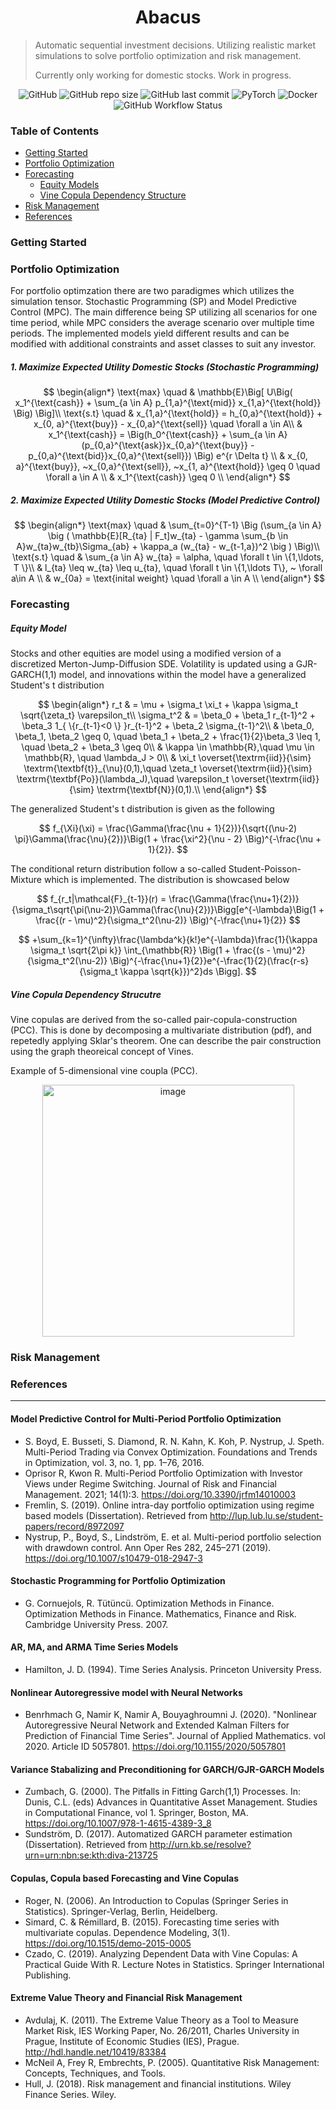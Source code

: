 <div align="center">

# Abacus

</div>

> Automatic sequential investment decisions.
> Utilizing realistic market simulations to solve portfolio optimization and risk management.
>
> Currently only working for domestic stocks. Work in progress.


<div align="center">

![GitHub](https://img.shields.io/github/license/sinbad-the-sailor/abacus?color=%23002D5A&style=flat-square)
![GitHub repo size](https://img.shields.io/github/repo-size/sinbad-the-sailor/abacus?color=%23002D5A&style=flat-square)
![GitHub last commit](https://img.shields.io/github/last-commit/sinbad-the-sailor/abacus?color=%23002D5A&style=flat-square)
![PyTorch](https://img.shields.io/badge/PyTorch-%23EE4C2C.svg?style=flat-square&logo=PyTorch&logoColor=white)
![Docker](https://img.shields.io/badge/docker-%230db7ed.svg?style=flat-square&logo=docker&logoColor=white)
![GitHub Workflow Status](https://img.shields.io/github/actions/workflow/status/Sinbad-the-sailor/abacus/test.yaml?color=%23002D5A&style=flat-square)


</div>

### **Table of Contents**
- [Getting Started](#getting-started)
- [Portfolio Optimization](#portfolio-optimization)
- [Forecasting](#forecasting)
    - [Equity Models](#equity-model)
    - [Vine Copula Dependency Structure](#vine-copula-dependency-strucutre)
- [Risk Management](#risk-management)
- [References](#references)

### **Getting Started**

### **Portfolio Optimization**

For portfolio optimzation there are two paradigmes which utilizes the simulation tensor. Stochastic Programming (SP) and Model Predictive Control (MPC). The main difference being SP utilizing all scenarios for one time period, while MPC considers the average scenario over multiple time periods. The implemented models yield different results and can be modified with additional constraints and asset classes to suit any investor.

##### 1. Maximize Expected Utility Domestic Stocks (Stochastic Programming)

$$
\begin{align*}
\text{max} \quad & \mathbb{E}\Big[ U\Big( x_1^{\text{cash}} +  \sum_{a \in A} p_{1,a}^{\text{mid}} x_{1,a}^{\text{hold}}  \Big)   \Big]\\
\text{s.t} \quad & x_{1,a}^{\text{hold}} = h_{0,a}^{\text{hold}} + x_{0, a}^{\text{buy}} - x_{0,a}^{\text{sell}} \quad \forall a \in A\\
& x_1^{\text{cash}} = \Big(h_0^{\text{cash}} +  \sum_{a \in A} (p_{0,a}^{\text{ask}}x_{0,a}^{\text{buy}} - p_{0,a}^{\text{bid}}x_{0,a}^{\text{sell}})   \Big) e^{r \Delta t} \\
& x_{0, a}^{\text{buy}}, ~x_{0,a}^{\text{sell}}, ~x_{1, a}^{\text{hold}} \geq 0 \quad \forall a \in A \\
& x_1^{\text{cash}} \geq 0 \\
\end{align*}
$$

##### 2. Maximize Expected Utility Domestic Stocks (Model Predictive Control)

$$
\begin{align*}
\text{max} \quad & \sum_{t=0}^{T-1} \Big (\sum_{a \in A} \big ( \mathbb{E}[R_{ta} | F_t]w_{ta} - \gamma \sum_{b \in A}w_{ta}w_{tb}\Sigma_{ab} + \kappa_a (w_{ta} - w_{t-1,a})^2 \big ) \Big)\\
\text{s.t} \quad & \sum_{a \in A} w_{ta} = \alpha, \quad \forall t \in \{1,\ldots, T \}\\
& l_{ta} \leq w_{ta} \leq u_{ta}, \quad \forall t \in \{1,\ldots T\}, ~ \forall a\in A \\
& w_{0a} = \text{inital weight} \quad \forall a \in A \\
\end{align*}
$$

### **Forecasting**

##### **Equity Model**
Stocks and other equities are model using a modified version of a discretized Merton-Jump-Diffusion SDE. Volatility is updated using a GJR-GARCH(1,1) model, and innovations within the model have a generalized Student's t distribution

$$
\begin{align*}
r_t & = \mu + \sigma_t \xi_t + \kappa \sigma_t \sqrt{\zeta_t} \varepsilon_t\\
\sigma_t^2 & = \beta_0 + \beta_1 r_{t-1}^2 + \beta_3 1_{ \{r_{t-1}<0 \} }r_{t-1}^2  + \beta_2 \sigma_{t-1}^2\\
& \beta_0, \beta_1, \beta_2 \geq 0, \quad \beta_1 + \beta_2 + \frac{1}{2}\beta_3 \leq 1, \quad \beta_2 + \beta_3 \geq 0\\
& \kappa \in \mathbb{R},\quad \mu \in \mathbb{R}, \quad \lambda_J > 0\\
& \xi_t \overset{\textrm{iid}}{\sim} \textrm{\textbf{t}}_{\nu}(0,1),\quad \zeta_t \overset{\textrm{iid}}{\sim} \textrm{\textbf{Po}}(\lambda_J),\quad \varepsilon_t \overset{\textrm{iid}}{\sim} \textrm{\textbf{N}}(0,1).\\
\end{align*}
$$

The generalized Student's t distribution is given as the following

$$
f_{\Xi}(\xi) = \frac{\Gamma(\frac{\nu + 1}{2})}{\sqrt{(\nu-2) \pi}\Gamma(\frac{\nu}{2})}\Big(1 + \frac{\xi^2}{\nu - 2} \Big)^{-\frac{\nu + 1}{2}}.
$$

The conditional return distribution follow a so-called Student-Poisson-Mixture which is implemented. The distribution is showcased below

$$
 f_{r_t|\mathcal{F}_{t-1}}(r) =  \frac{\Gamma(\frac{\nu+1}{2})}{\sigma_t\sqrt{\pi(\nu-2)}\Gamma(\frac{\nu}{2})}\Bigg[e^{-\lambda}\Big(1 + \frac{(r - \mu)^2}{\sigma_t^2(\nu-2)} \Big)^{-\frac{\nu+1}{2}}
$$

$$
+\sum_{k=1}^{\infty}\frac{\lambda^k}{k!}e^{-\lambda}\frac{1}{\kappa \sigma_t \sqrt{2\pi k}} \int_{\mathbb{R}} \Big(1 + \frac{(s - \mu)^2}{\sigma_t^2(\nu-2)} \Big)^{-\frac{\nu+1}{2}}e^{-\frac{1}{2}(\frac{r-s}{\sigma_t \kappa \sqrt{k}})^2}ds \Bigg].
$$

##### **Vine Copula Dependency Strucutre**
Vine copulas are derived from the so-called pair-copula-construction (PCC). This is done by decomposing a multivariate distribution (pdf), and repetedly applying Sklar's theorem. One can describe the pair construction using the graph theoreical concept of Vines.

Example of 5-dimensional vine coupla (PCC).
<p align="center">
<img width="403" alt="image" src="https://user-images.githubusercontent.com/62723280/169716182-d73f6456-3f21-4074-b24c-bc94de7272f0.png">
</p>

### **Risk Management**

### **References**
---------------------------------------

#### Model Predictive Control for Multi-Period Portfolio Optimization

* S. Boyd, E. Busseti, S. Diamond, R. N. Kahn, K. Koh, P. Nystrup, J. Speth. Multi-Period Trading via Convex Optimization. Foundations and Trends in Optimization, vol. 3, no. 1, pp. 1–76, 2016.
* Oprisor R, Kwon R. Multi-Period Portfolio Optimization with Investor Views under Regime Switching. Journal of Risk and Financial Management. 2021; 14(1):3. https://doi.org/10.3390/jrfm14010003
* Fremlin, S. (2019). Online intra-day portfolio optimization using regime based models (Dissertation). Retrieved from http://lup.lub.lu.se/student-papers/record/8972097
* Nystrup, P., Boyd, S., Lindström, E. et al. Multi-period portfolio selection with drawdown control. Ann Oper Res 282, 245–271 (2019). https://doi.org/10.1007/s10479-018-2947-3

#### Stochastic Programming for Portfolio Optimization

* G. Cornuejols, R. Tütüncü. Optimization Methods in Finance. Optimization Methods in Finance. Mathematics, Finance and Risk. Cambridge University Press. 2007.

#### AR, MA, and ARMA Time Series Models

* Hamilton, J. D. (1994). Time Series Analysis. Princeton University Press.

#### Nonlinear Autoregressive model with Neural Networks

* Benrhmach G, Namir K, Namir A, Bouyaghroumni J. (2020). "Nonlinear Autoregressive Neural Network and Extended Kalman Filters for Prediction of Financial Time Series". Journal of Applied Mathematics. vol 2020. Article ID 5057801. https://doi.org/10.1155/2020/5057801

#### Variance Stabalizing and Preconditioning for GARCH/GJR-GARCH Models

* Zumbach, G. (2000). The Pitfalls in Fitting Garch(1,1) Processes. In: Dunis, C.L. (eds) Advances in Quantitative Asset Management. Studies in Computational Finance, vol 1. Springer, Boston, MA. https://doi.org/10.1007/978-1-4615-4389-3_8
* Sundström, D. (2017). Automatized GARCH parameter estimation (Dissertation). Retrieved from http://urn.kb.se/resolve?urn=urn:nbn:se:kth:diva-213725

#### Copulas, Copula based Forecasting and Vine Copulas

* Roger, N. (2006). An Introduction to Copulas (Springer Series in Statistics). Springer-Verlag, Berlin, Heidelberg.
* Simard, C. & Rémillard, B. (2015). Forecasting time series with multivariate copulas. Dependence Modeling, 3(1). https://doi.org/10.1515/demo-2015-0005
* Czado, C. (2019). Analyzing Dependent Data with Vine Copulas: A Practical Guide With R. Lecture Notes in Statistics. Springer International Publishing.

#### Extreme Value Theory and Financial Risk Management

* Avdulaj, K. (2011). The Extreme Value Theory as a Tool to Measure Market Risk, IES Working Paper, No. 26/2011, Charles University in Prague, Institute of Economic Studies (IES), Prague. http://hdl.handle.net/10419/83384
* McNeil A, Frey R, Embrechts, P. (2005). Quantitative Risk Management: Concepts, Techniques, and Tools.
* Hull, J. (2018). Risk management and financial institutions. Wiley Finance Series. Wiley.
